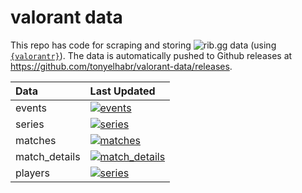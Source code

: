 # valorant data

This repo has code for scraping and storing ![rib.gg](https://rib.gg) data (using [`{valorantr}`](https://github.com/tonyelhabr/valorantr)). The data is automatically pushed to Github releases at <https://github.com/tonyelhabr/valorant-data/releases>.

| Data          | Last Updated                                                                                                                                                                                                                                                                                             |
|:--------------|:---------------------------------------------------------------------------------------------------------------------------------------------------------------------------------------------------------------------------------------------------------------------------------------------------------|
| events        | [![events](https://img.shields.io/badge/dynamic/json?color=blue&label=events&query=last_updated&style=flat-square&url=https://github.com/tonyelhabr/valorant-data/releases/download/events/timestamp.json)](https://github.com/tonyelhabr/valorant-data/releases/tag/events)                             |
| series        | [![series](https://img.shields.io/badge/dynamic/json?color=blue&label=series&query=last_updated&style=flat-square&url=https://github.com/tonyelhabr/valorant-data/releases/download/series/timestamp.json)](https://github.com/tonyelhabr/valorant-data/releases/tag/series)                             |
| matches       | [![matches](https://img.shields.io/badge/dynamic/json?color=blue&label=matches&query=last_updated&style=flat-square&url=https://github.com/tonyelhabr/valorant-data/releases/download/matches/timestamp.json)](https://github.com/tonyelhabr/valorant-data/releases/tag/matches)                         |
| match_details | [![match_details](https://img.shields.io/badge/dynamic/json?color=blue&label=match_details&query=last_updated&style=flat-square&url=https://github.com/tonyelhabr/valorant-data/releases/download/match_details/timestamp.json)](https://github.com/tonyelhabr/valorant-data/releases/tag/match_details) |
| players       | [![series](https://img.shields.io/badge/dynamic/json?color=blue&label=match_details&query=last_updated&style=flat-square&url=https://github.com/tonyelhabr/valorant-data/releases/download/players/timestamp.json)](https://github.com/tonyelhabr/valorant-data/releases/tag/players)                    |

